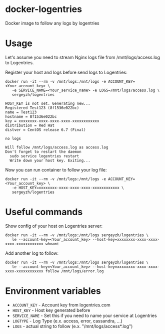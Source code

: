 # docker-logentries
Docker image to follow any logs by logentries

Usage
=====

Let's assume you need to stream Nginx logs file from /mnt/logs/access.log to Logentries.

Register your host and logs before send logs to Logentries:
```
docker run -it --rm -v /mnt/logs:/mnt/logs -e ACCOUNT_KEY=<Your_account_key> \
   -e SERVICE_NAME=<Your_service_name> -e LOGS=/mnt/logs/access.log \
   sergeyzh/logentries

HOST_KEY is not set. Generating new...
Registered Test123 (8f1536e022bc)
name = Test123
hostname = 8f1536e022bc
key = xxxxxxxx-xxxx-xxxx-xxxx-xxxxxxxxxxxx
distribution = Red Hat
distver = CentOS release 6.7 (Final)

no logs

Will follow /mnt/logs/access.log as access.log
Don't forget to restart the daemon
  sudo service logentries restart
  Write down your host key. Exiting...
```

Now you can run container to follow your log file:
```
docker run -it --rm -v /mnt/logs:/mnt/logs -e ACCOUNT_KEY=<Your_account_key> \
   -e HOST_KEY=xxxxxxxx-xxxx-xxxx-xxxx-xxxxxxxxxxxx \
   sergeyzh/logentries

```

Useful commands
===============

Show config of your host on Logentries server:
```
docker run -it --rm -v /mnt/logs:/mnt/logs sergeyzh/logentries \
   le --account-key=<Your_account_key> --host-key=xxxxxxxx-xxxx-xxxx-xxxx-xxxxxxxxxxxx whoami
```

Add another log to follow:
```
docker run -it --rm -v /mnt/logs:/mnt/logs sergeyzh/logentries \
   le --account-key=<Your_account_key> --host-key=xxxxxxxx-xxxx-xxxx-xxxx-xxxxxxxxxxxx follow /mnt/logs/error.log
```

Environment variables
=====================

* `ACCOUNT_KEY` - Account key from logentries.com
* `HOST_KEY` - Host key generated before
* `SERVICE_NAME` - Set this if you need to name your service at Logentries
* `LOGTYPE` - Log Type (e.x. access, error, cassandra, ...)
* `LOGS` - actual string to follow (e.x. "/mnt/logs/access*.log")


